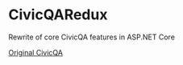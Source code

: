 # CivicQARedux
Rewrite of core CivicQA features in ASP.NET Core

[Original CivicQA](https://github.com/Team-RAVL/civic-qa)
